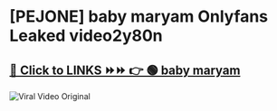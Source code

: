 
 # [PEJONE] baby maryam Onlyfans Leaked video2y80n

## <h2><a href="https://clipsfans.com/baby_maryam&ref=git">🔗 Click to LINKS ⏩⏩ 👉 🟢 baby maryam </a></h2>

<a href="https://clipsfans.com/baby_maryam&ref=git" rel="nofollow" data-target="animated-image.originalLink"><img src="https://i.ibb.co.com/xMMVF88/686577567.gif" alt="Viral Video Original" style="max-width: 100%; display: inline-block;" data-target="animated-image.originalImage"></a>

